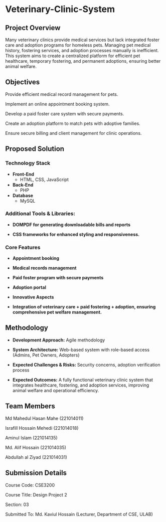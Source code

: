 # Veterinary-Clinic-System

## Project Overview

Many veterinary clinics provide medical services but lack integrated foster care and adoption programs for homeless pets. Managing pet medical history, fostering services, and adoption processes manually is inefficient. This system aims to create a centralized platform for efficient pet healthcare, temporary fostering, and permanent adoptions, ensuring better animal welfare.

## Objectives

Provide efficient medical record management for pets.

Implement an online appointment booking system.

Develop a paid foster care system with secure payments.

Create an adoption platform to match pets with adoptive families.

Ensure secure billing and client management for clinic operations.

## Proposed Solution

### Technology Stack
- **Front-End**
  - HTML, CSS, JavaScript
- **Back-End**
  - PHP
- **Database**
  - MySQL

### Additional Tools & Libraries:

- **DOMPDF for generating downloadable bills and reports**

- **CSS frameworks for enhanced styling and responsiveness.**

### Core Features

- **Appointment booking**

- **Medical records management**

- **Paid foster program with secure payments**

- **Adoption portal**

- **Innovative Aspects**

- **Integration of veterinary care + paid fostering + adoption, ensuring comprehensive pet welfare management.**

## Methodology

- **Development Approach:**
   Agile methodology

- **System Architecture:**
  Web-based system with role-based access (Admins, Pet Owners, Adopters)

- **Expected Challenges & Risks:**
  Security concerns, adoption verification process

- **Expected Outcomes:**  A fully functional veterinary clinic system that integrates healthcare, fostering, and adoption services, improving animal welfare and operational efficiency.


## Team Members

Md Mahedul Hasan Mahe (221014011)

Israfill Hossain Mehedi (221014018)

Aminul Islam (221014135)

Md. Alif Hossain (221014035)

Abdullah al Ziyad (221014031)

## Submission Details

Course Code: CSE3200

Course Title: Design Project 2

Section: 03

Submitted To: Md. Kaviul Hossain (Lecturer, Department of CSE, ULAB)



